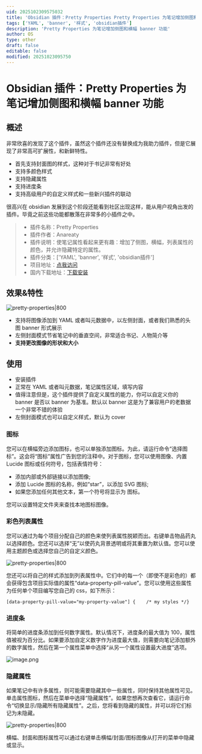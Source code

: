 ```yaml
---
uid: 2025102309575032
title: 'Obsidian 插件：Pretty Properties Pretty Properties 为笔记增加侧图和横幅 banner 功能'
tags: ['YAML', 'banner', '样式', 'obsidian插件']
description: 'Pretty Properties 为笔记增加侧图和横幅 banner 功能'
author: OS
type: other
draft: false
editable: false
modified: 20251023095750
---
```


# Obsidian 插件：Pretty Properties 为笔记增加侧图和横幅 banner 功能

## 概述

非常欣喜的发现了这个插件，虽然这个插件还没有替换成为我助力插件，但是它展现了非常高可扩展性，和新鲜特性。

- 首先支持封面图的样式，这种对于书记非常有好处
- 支持多颜色样式
- 支持隐藏属性
- 支持进度条
- 支持高级用户的自定义样式和一些新兴插件的联动

很高兴在 obsidian 发展到这个阶段还能看到社区出现这样，能从用户视角出发的插件。毕竟之前这些功能都散落在非常多的小插件之中。

> - 插件名称：Pretty Properties
> - 插件作者：Anareaty
> - 插件说明：使笔记属性看起来更有趣：增加了侧图，横幅，列表属性的颜色，并允许隐藏特定的属性。
> - 插件分类：['YAML', 'banner', '样式', 'obsidian插件']
> - 项目地址：[点我访问](https://github.com/anareaty/pretty-properties)
> - 国内下载地址：[下载安装](https://pkmer.cn/products/plugin/pluginMarket/?pretty-properties)

## 效果&特性

![pretty-properties|800](https://cdn.pkmer.cn/images/20251023100758664.png!pkmer)


- 支持将图像添加到 YAML 或者叫元数据中，以左侧封面，或者我们熟悉的头图 banner 形式展示
- 左侧封面模式节省笔记中的垂直空间，非常适合书记、人物简介等
- **支持更改图像的形状和大小**

## 使用

- 安装插件
- 正常在 YAML 或者叫元数据，笔记属性区域，填写内容
- 值得注意但是，这个插件提供了自定义属性的能力，你可以自定义你的 banner 是否以 banner 为基准。默认以 banner 这是为了兼容用户的老数据一个非常不错的体验
- 左侧封面模式也可以自定义样式，默认为 cover 

### 图标

您可以在横幅旁边添加图标，也可以单独添加图标。为此，请运行命令“选择图标”。这会将“图标”属性广告到您的注释中。对于图标，您可以使用图像、内置 Lucide 图标或任何符号，包括表情符号：

- 添加内部或外部链接以添加图像;
- 添加 Lucide 图标的名称，例如“star”，以添加 SVG 图标;
- 如果您添加任何其他文本，第一个符号将显示为 图标。

您可以设置特定文件夹来查找本地图标图像。

### 彩色列表属性

您可以通过为每个项目分配自己的颜色来使列表属性脱颖而出。右键单击物品药丸以选择颜色。您还可以选择“无”以使药丸背景透明或将其重置为默认值。您可以使用主题颜色或选择您自己的自定义颜色。

![pretty-properties|800](https://cdn.pkmer.cn/images/20251023101714422.png!pkmer)

您还可以将自己的样式添加到列表属性中。它们中的每一个（即使不是彩色的）都会获得包含项目实际值的属性“data-property-pill-value”。您可以使用这些属性为任何单个项目编写您自己的 css，如下所示：

```
[data-property-pill-value="my-property-value"] {    /* my styles */}
```


### 进度条

将简单的进度条添加到任何数字属性。默认情况下，进度条的最大值为 100，属性值被视为百分比。如果要添加自定义数字作为进度最大值，则需要向笔记添加额外的数字属性，然后在第一个属性菜单中选择“从另一个属性设置最大进度”选项。

![image.png](https://cdn.pkmer.cn/images/20251023102233011.png!pkmer)

### 隐藏属性

如果笔记中有许多属性，则可能需要隐藏其中一些属性，同时保持其他属性可见。单击属性图标，然后在菜单中选择“隐藏属性”。如果您想再次查看它，请运行命令“切换显示/隐藏所有隐藏属性”。之后，您将看到隐藏的属性，并可以将它们标记为未隐藏。

![pretty-properties|800](https://cdn.pkmer.cn/images/20251023101633805.png!pkmer)

横幅、封面和图标属性可以通过右键单击横幅/封面/图标图像从打开的菜单中隐藏或显示。